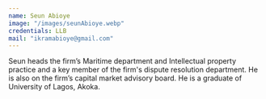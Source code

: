```yaml
---
name: Seun Abioye
image: "/images/seunAbioye.webp"
credentials: LLB
mail: "ikramabioye@gmail.com"
---
```


Seun heads the firm’s Maritime department and Intellectual property practice and a key member of the firm's dispute resolution department. He is also on the firm’s capital market advisory board. He is a graduate of University of Lagos, Akoka.